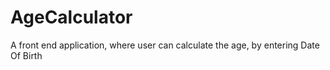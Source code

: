# AgeCalculator
A front end application, where user can calculate the age, by entering Date Of Birth

